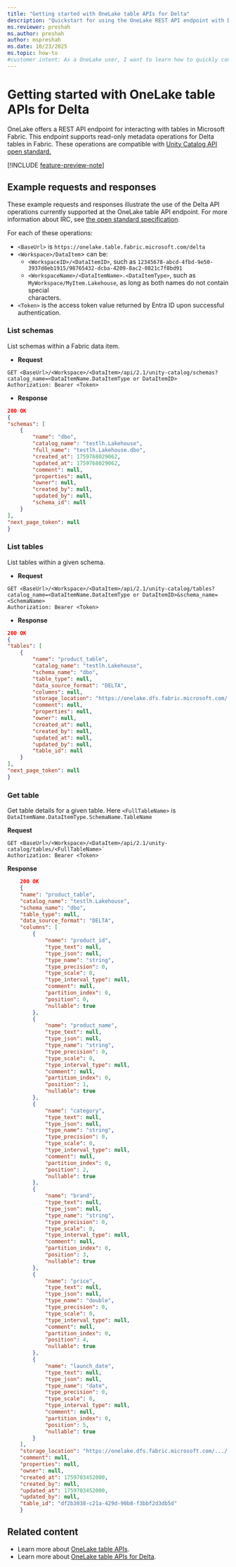 ```yaml
---
title: "Getting started with OneLake table APIs for Delta"
description: "Quickstart for using the OneLake REST API endpoint with Delta APIs in Microsoft Fabric."
ms.reviewer: preshah
ms.author: preshah
author: mspreshah
ms.date: 10/23/2025
ms.topic: how-to
#customer intent: As a OneLake user, I want to learn how to quickly configure my tools and applications to connect to OneLake table APIs using the Delta standard, so that I can access, explore, and interact with my Fabric data using familiar open-source clients and libraries.
---
```


# Getting started with OneLake table APIs for Delta

OneLake offers a REST API endpoint for interacting with tables in Microsoft Fabric. This endpoint supports read-only metadata operations for Delta tables in Fabric. These operations are compatible with [Unity Catalog API open standard.](https://github.com/unitycatalog/unitycatalog/tree/main/api)

[!INCLUDE [feature-preview-note](../../includes/feature-preview-note.md)]

## Example requests and responses

These example requests and responses illustrate the use of the Delta API operations currently supported at the OneLake table API endpoint. For more information about IRC, see [the open standard specification](https://iceberg.apache.org/rest-catalog-spec/).

For each of these operations:
- `<BaseUrl>` is `https://onelake.table.fabric.microsoft.com/delta`
- `<Workspace>/DataItem`> can be:
    - `<WorkspaceID>/<DataItemID>`, such as `12345678-abcd-4fbd-9e50-3937d8eb1915/98765432-dcba-4209-8ac2-0821c7f8bd91`
    - `<WorkspaceName>/<DataItemName>.<DataItemType>`, such as `MyWorkspace/MyItem.Lakehouse`, as long as both names do not contain special  
       characters.
- `<Token>` is the access token value returned by Entra ID upon successful authentication.

### List schemas

List schemas within a Fabric data item.

- **Request**

```
GET <BaseUrl>/<Workspace>/<DataItem>/api/2.1/unity-catalog/schemas?catalog_name=<DataItemName.DataItemType or DataItemID>
Authorization: Bearer <Token>
```

- **Response**

```json
200 OK
{
"schemas": [
	{
		"name": "dbo",
		"catalog_name": "testlh.Lakehouse",
        "full_name": "testlh.Lakehouse.dbo",
		"created_at": 1759768029062,
		"updated_at": 1759768029062,
		"comment": null,
		"properties": null,
		"owner": null,
		"created_by": null,
		"updated_by": null,
		"schema_id": null
	}
],
"next_page_token": null
}
```
### List tables

List tables within a given schema.

- **Request**

```
GET <BaseUrl>/<Workspace>/<DataItem>/api/2.1/unity-catalog/tables?catalog_name=<DataItemName.DataItemType or DataItemID>&schema_name=<SchemaName>
Authorization: Bearer <Token>
```

- **Response**

```json
200 OK
{
"tables": [
    {
        "name": "product_table",
        "catalog_name": "testlh.Lakehouse",
        "schema_name": "dbo",
        "table_type": null,
        "data_source_format": "DELTA",
        "columns": null,
        "storage_location": "https://onelake.dfs.fabric.microsoft.com/.../.../Tables/product_table",
        "comment": null,
        "properties": null,
        "owner": null,
        "created_at": null,
        "created_by": null,
        "updated_at": null,
        "updated_by": null,
        "table_id": null
    }
],
"next_page_token": null
}
```

### Get table

Get table details for a given table. Here `<FullTableName>` is `DataItemName.DataItemType.SchemaName.TableName`

**Request**

```
GET <BaseUrl>/<Workspace>/<DataItem>/api/2.1/unity-catalog/tables/<FullTableName>`
Authorization: Bearer <Token>
```

**Response**

```json
    200 OK
    {
	"name": "product_table",
	"catalog_name": "testlh.Lakehouse",
	"schema_name": "dbo",
	"table_type": null,
	"data_source_format": "DELTA",
	"columns": [
		{
			"name": "product_id",
			"type_text": null,
			"type_json": null,
			"type_name": "string",
			"type_precision": 0,
			"type_scale": 0,
			"type_interval_type": null,
			"comment": null,
			"partition_index": 0,
			"position": 0,
			"nullable": true
		},
		{
			"name": "product_name",
			"type_text": null,
			"type_json": null,
			"type_name": "string",
			"type_precision": 0,
			"type_scale": 0,
			"type_interval_type": null,
			"comment": null,
			"partition_index": 0,
			"position": 1,
			"nullable": true
		},
		{
			"name": "category",
			"type_text": null,
			"type_json": null,
			"type_name": "string",
			"type_precision": 0,
			"type_scale": 0,
			"type_interval_type": null,
			"comment": null,
			"partition_index": 0,
			"position": 2,
			"nullable": true
		},
		{
			"name": "brand",
			"type_text": null,
			"type_json": null,
			"type_name": "string",
			"type_precision": 0,
			"type_scale": 0,
			"type_interval_type": null,
			"comment": null,
			"partition_index": 0,
			"position": 3,
			"nullable": true
		},
		{
			"name": "price",
			"type_text": null,
			"type_json": null,
			"type_name": "double",
			"type_precision": 0,
			"type_scale": 0,
			"type_interval_type": null,
			"comment": null,
			"partition_index": 0,
			"position": 4,
			"nullable": true
		},
		{
			"name": "launch_date",
			"type_text": null,
			"type_json": null,
			"type_name": "date",
			"type_precision": 0,
			"type_scale": 0,
			"type_interval_type": null,
			"comment": null,
			"partition_index": 0,
			"position": 5,
			"nullable": true
		}
	],
	"storage_location": "https://onelake.dfs.fabric.microsoft.com/.../.../Tables/product_table",
	"comment": null,
	"properties": null,
	"owner": null,
	"created_at": 1759703452000,
	"created_by": null,
	"updated_at": 1759703452000,
	"updated_by": null,
	"table_id": "df2b3038-c21a-429d-90b8-f3bbf2d3db5d"
    }
```

## Related content

- Learn more about [OneLake table APIs](./onelake-table-apis.md).
- Learn more about [OneLake table APIs for Delta](./delta-table-apis-overview.md).